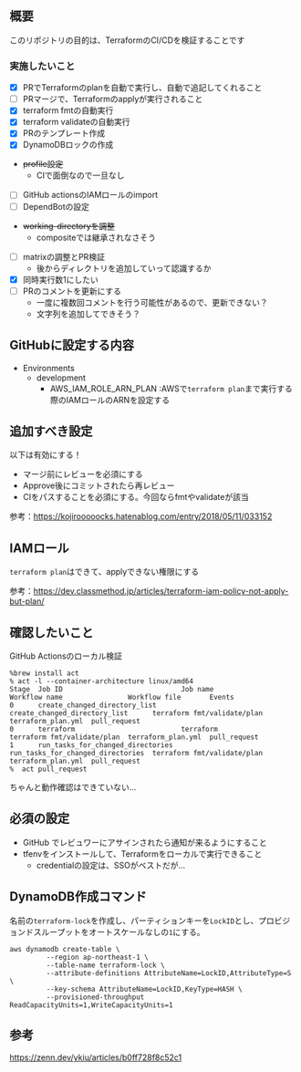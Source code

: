 ## 概要
このリポジトリの目的は、TerraformのCI/CDを検証することです

### 実施したいこと
- [x] PRでTerraformのplanを自動で実行し、自動で追記してくれること
- [ ] PRマージで、Terraformのapplyが実行されること
- [x] terraform fmtの自動実行
- [x] terraform validateの自動実行
- [x] PRのテンプレート作成
- [x] DynamoDBロックの作成
-  ~~profile設定~~
    - CIで面倒なので一旦なし
- [ ] GitHub actionsのIAMロールのimport
- [ ] DependBotの設定
- ~~working-directoryを調整~~
    - compositeでは継承されなさそう
- [ ] matrixの調整とPR検証
    - 後からディレクトリを追加していって認識するか
- [x] 同時実行数1にしたい
- [ ] PRのコメントを更新にする
    - 一度に複数回コメントを行う可能性があるので、更新できない？
    - 文字列を追加してできそう？

## GitHubに設定する内容
- Environments
    - development
        - AWS_IAM_ROLE_ARN_PLAN :AWSで`terraform plan`まで実行する際のIAMロールのARNを設定する

## 追加すべき設定
以下は有効にする！
- マージ前にレビューを必須にする
- Approve後にコミットされたら再レビュー
- CIをパスすることを必須にする。今回ならfmtやvalidateが該当

参考：https://kojirooooocks.hatenablog.com/entry/2018/05/11/033152

## IAMロール
`terraform plan`はできて、applyできない権限にする

参考：https://dev.classmethod.jp/articles/terraform-iam-policy-not-apply-but-plan/

## 確認したいこと
GitHub Actionsのローカル検証
```
%brew install act
% act -l --container-architecture linux/amd64
Stage  Job ID                             Job name                           Workflow name                Workflow file       Events
0      create_changed_directory_list      create_changed_directory_list      terraform fmt/validate/plan  terraform_plan.yml  pull_request
0      terraform                          terraform                          terraform fmt/validate/plan  terraform_plan.yml  pull_request
1      run_tasks_for_changed_directories  run_tasks_for_changed_directories  terraform fmt/validate/plan  terraform_plan.yml  pull_request
%  act pull_request
```
ちゃんと動作確認はできていない...

## 必須の設定
- GitHub でレビュワーにアサインされたら通知が来るようにすること
- tfenvをインストールして、Terraformをローカルで実行できること
    - credentialの設定は、SSOがベストだが...

## DynamoDB作成コマンド
名前の`terraform-lock`を作成し、パーティションキーを`LockID`とし、プロビジョンドスループットをオートスケールなしの`1`にする。
```
aws dynamodb create-table \
         --region ap-northeast-1 \
         --table-name terraform-lock \
         --attribute-definitions AttributeName=LockID,AttributeType=S \
         --key-schema AttributeName=LockID,KeyType=HASH \
         --provisioned-throughput ReadCapacityUnits=1,WriteCapacityUnits=1
```

## 参考
https://zenn.dev/ykiu/articles/b0ff728f8c52c1